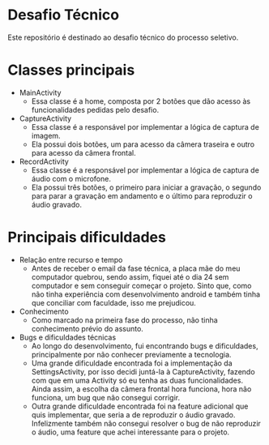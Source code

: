 # Desafio Técnico

Este repositório é destinado ao desafio técnico do processo seletivo.

# Classes principais

- MainActivity
   - Essa classe é a home, composta por 2 botões que dão acesso às funcionalidades pedidas pelo desafio.
- CaptureActivity
   - Essa classe é a responsável por implementar a lógica de captura de imagem. 
   - Ela possui dois botões, um para acesso da câmera traseira e outro para acesso da câmera frontal.
- RecordActivity
   - Essa classe é a responsável por implementar a lógica de captura de áudio com o microfone.
   - Ela possui três botões, o primeiro para iniciar a gravação, o segundo para parar a gravação em andamento e o último para reproduzir o áudio gravado.

# Principais dificuldades

- Relação entre recurso e tempo
  - Antes de receber o email da fase técnica, a placa mãe do meu computador quebrou, sendo assim, fiquei até o dia 24 sem computador e sem conseguir começar o projeto. Sinto que, como não tinha experiência com desenvolvimento android e também tinha que conciliar com faculdade, isso me prejudicou.
- Conhecimento
  - Como marcado na primeira fase do processo, não tinha conhecimento prévio do assunto.
- Bugs e dificuldades técnicas
  - Ao longo do desenvolvimento, fui encontrando bugs e dificuldades, principalmente por não conhecer previamente a tecnologia.
  - Uma grande dificuldade encontrada foi a implementação da SettingsActivity, por isso decidi juntá-la à CaptureActivity, fazendo com que em uma Activity só eu tenha as duas funcionalidades. Ainda assim, a escolha da câmera frontal hora funciona, hora não funciona, um bug que não consegui corrigir.
  -  Outra grande dificuldade encontrada foi na feature adicional que quis implementar, que seria a de reproduzir o áudio gravado. Infelizmente também não consegui resolver o bug de não reproduzir o áudio, uma feature que achei interessante para o projeto.
